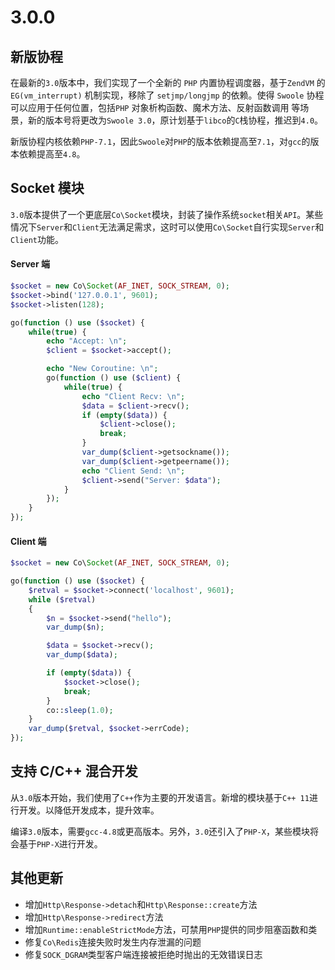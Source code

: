 # 3.0.0

新版协程
-----
在最新的`3.0`版本中，我们实现了一个全新的 `PHP` 内置协程调度器，基于`ZendVM` 的 `EG(vm_interrupt)` 机制实现，移除了 `setjmp/longjmp` 的依赖。使得 `Swoole` 协程可以应用于任何位置，包括`PHP` 对象析构函数、魔术方法、反射函数调用 等场景，新的版本号将更改为`Swoole 3.0`，原计划基于`libco`的`C`栈协程，推迟到`4.0`。

新版协程内核依赖`PHP-7.1`，因此`Swoole`对`PHP`的版本依赖提高至`7.1`，对`gcc`的版本依赖提高至`4.8`。

Socket 模块
----
`3.0`版本提供了一个更底层`Co\Socket`模块，封装了操作系统`socket`相关`API`。某些情况下`Server`和`Client`无法满足需求，这时可以使用`Co\Socket`自行实现`Server`和`Client`功能。

#### Server 端

```php
$socket = new Co\Socket(AF_INET, SOCK_STREAM, 0);
$socket->bind('127.0.0.1', 9601);
$socket->listen(128);

go(function () use ($socket) {
    while(true) {
        echo "Accept: \n";
        $client = $socket->accept();

        echo "New Coroutine: \n";
        go(function () use ($client) {
            while(true) {
                echo "Client Recv: \n";
                $data = $client->recv();
                if (empty($data)) {
                    $client->close();
                    break;
                }
                var_dump($client->getsockname());
                var_dump($client->getpeername());
                echo "Client Send: \n";
                $client->send("Server: $data");
            }
        });
    }
});
```

#### Client 端
```php
$socket = new Co\Socket(AF_INET, SOCK_STREAM, 0);

go(function () use ($socket) {
    $retval = $socket->connect('localhost', 9601);
    while ($retval)
    {
        $n = $socket->send("hello");
        var_dump($n);

        $data = $socket->recv();
        var_dump($data);

        if (empty($data)) {
            $socket->close();
            break;
        }
        co::sleep(1.0);
    }
    var_dump($retval, $socket->errCode);
});
```

支持 C/C++ 混合开发
----
从`3.0`版本开始，我们使用了`C++`作为主要的开发语言。新增的模块基于`C++ 11`进行开发。以降低开发成本，提升效率。

编译`3.0`版本，需要`gcc-4.8`或更高版本。另外，`3.0`还引入了`PHP-X`，某些模块将会基于`PHP-X`进行开发。

其他更新
----
* 增加`Http\Response->detach`和`Http\Response::create`方法
* 增加`Http\Response->redirect`方法
* 增加`Runtime::enableStrictMode`方法，可禁用`PHP`提供的同步阻塞函数和类
* 修复`Co\Redis`连接失败时发生内存泄漏的问题
* 修复`SOCK_DGRAM`类型客户端连接被拒绝时抛出的无效错误日志

